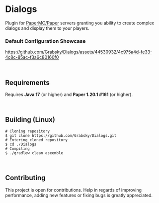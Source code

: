 # Dialogs
Plugin for [PaperMC/Paper](https://github.com/PaperMC/Paper) servers granting you ability to create complex dialogs and display them to your players.

### Default Configuration Showcase
https://github.com/Grabsky/Dialogs/assets/44530932/4c975a4d-fe33-4c8c-85ac-f3a6c80160f0

<br />

## Requirements
Requires **Java 17** (or higher) and **Paper 1.20.1 #161** (or higher).

<br />

## Building (Linux)
```shell
# Cloning repository
$ git clone https://github.com/Grabsky/Dialogs.git
# Entering cloned repository
$ cd ./Dialogs
# Compiling
$ ./gradlew clean aseemble
```

<br />

## Contributing
This project is open for contributions. Help in regards of improving performance, adding new features or fixing bugs is greatly appreciated.
